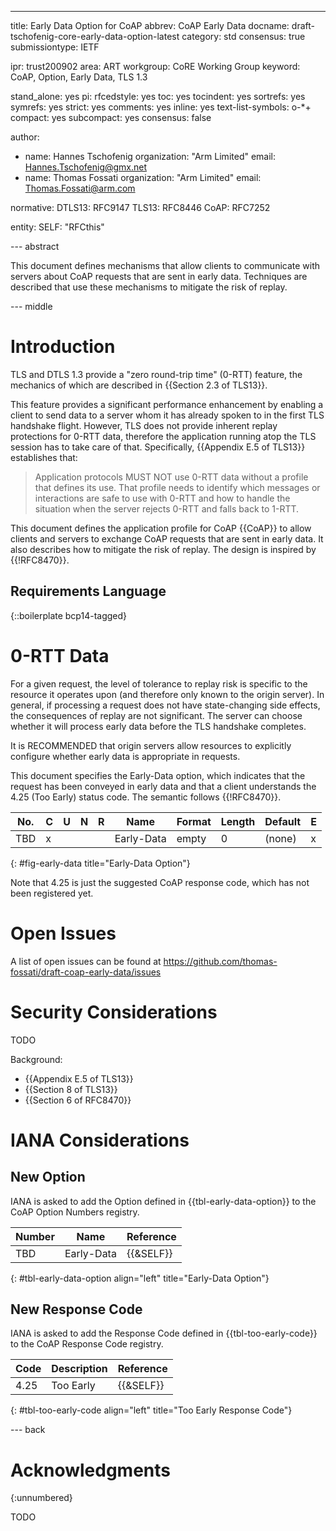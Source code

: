 ---
title: Early Data Option for CoAP
abbrev: CoAP Early Data
docname: draft-tschofenig-core-early-data-option-latest
category: std
consensus: true
submissiontype: IETF

ipr: trust200902
area: ART
workgroup: CoRE Working Group
keyword: CoAP, Option, Early Data, TLS 1.3

stand_alone: yes
pi:
  rfcedstyle: yes
  toc: yes
  tocindent: yes
  sortrefs: yes
  symrefs: yes
  strict: yes
  comments: yes
  inline: yes
  text-list-symbols: o-*+
  compact: yes
  subcompact: yes
  consensus: false

author:
 - name: Hannes Tschofenig
   organization: "Arm Limited"
   email: Hannes.Tschofenig@gmx.net
 - name: Thomas Fossati
   organization: "Arm Limited"
   email: Thomas.Fossati@arm.com

normative:
  DTLS13: RFC9147
  TLS13: RFC8446
  CoAP: RFC7252

entity:
  SELF: "RFCthis"

--- abstract

This document defines mechanisms that allow clients to communicate with servers
about CoAP requests that are sent in early data.  Techniques are described that
use these mechanisms to mitigate the risk of replay.

--- middle

# Introduction

TLS and DTLS 1.3 provide a "zero round-trip time" (0-RTT) feature, the
mechanics of which are described in {{Section 2.3 of TLS13}}.

This feature provides a significant performance enhancement by enabling a
client to send data to a server whom it has already spoken to in the first TLS
handshake flight.  However, TLS does not provide inherent replay protections
for 0-RTT data, therefore the application running atop the TLS session has to
take care of that.  Specifically, {{Appendix E.5 of TLS13}} establishes that:

> Application protocols MUST NOT use 0-RTT data without a profile that
> defines its use.  That profile needs to identify which messages or
> interactions are safe to use with 0-RTT and how to handle the
> situation when the server rejects 0-RTT and falls back to 1-RTT.

This document defines the application profile for CoAP {{CoAP}} to allow
clients and servers to exchange CoAP requests that are sent in early data.  It
also describes how to mitigate the risk of replay.  The design is inspired by
{{!RFC8470}}.

## Requirements Language

{::boilerplate bcp14-tagged}

# 0-RTT Data

For a given request, the level of tolerance to replay risk is specific to the
resource it operates upon (and therefore only known to the origin server).  In
general, if processing a request does not have state-changing side effects,
the consequences of replay are not significant. The server can choose whether
it will process early data before the TLS handshake completes.

It is RECOMMENDED that origin servers allow resources to explicitly configure
whether early data is appropriate in requests.

This document specifies the Early-Data option, which indicates that the
request has been conveyed in early data and that a client understands the 4.25
(Too Early) status code. The semantic follows {{!RFC8470}}.

| No. | C | U | N | R | Name | Format | Length | Default | E |
| --- | - | - | - | - | ---- | ------ | ------ | ------- | - |
| TBD | x | | | | Early-Data | empty | 0 | (none) | x |
{: #fig-early-data title="Early-Data Option"}

<cref>Note that 4.25 is just the suggested CoAP response code, which has not
been registered yet.</cref>

# Open Issues

A list of open issues can be found at
https://github.com/thomas-fossati/draft-coap-early-data/issues

# Security Considerations

TODO

Background:
* {{Appendix E.5 of TLS13}}
* {{Section 8 of TLS13}}
* {{Section 6 of RFC8470}}

# IANA Considerations

## New Option

IANA is asked to add the Option defined in {{tbl-early-data-option}} to the
CoAP Option Numbers registry.

| Number | Name | Reference |
| ------ | ---- | --------- |
| TBD | Early-Data | {{&SELF}} |
{: #tbl-early-data-option align="left"
   title="Early-Data Option"}

## New Response Code

IANA is asked to add the Response Code defined in {{tbl-too-early-code}} to
the CoAP Response Code registry.

| Code | Description | Reference |
| ---- | ----------- | --------- |
| 4.25 | Too Early   | {{&SELF}} |
{: #tbl-too-early-code align="left"
   title="Too Early Response Code"}

--- back

# Acknowledgments
{:unnumbered}

TODO


